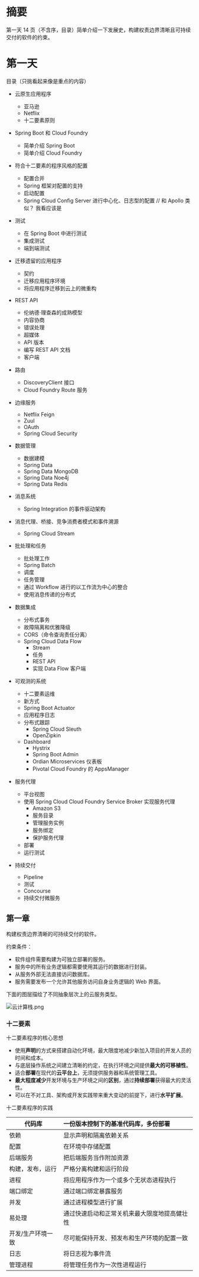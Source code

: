 # 摘要

第一天 14 页（不含序，目录）简单介绍一下发展史，构建权责边界清晰且可持续交付的软件的约束。

# 第一天

目录（只挑看起来像是重点的内容）

- 云原生应用程序

  - 亚马逊
  - Netflix
  - 十二要素原则
- Spring Boot 和 Cloud Foundry

  - 简单介绍 Spring Boot
  - 简单介绍 Cloud Foundry 
- 符合十二要素的程序风格的配置

  - 配置合并
  - Spring 框架对配置的支持
  - 启动配置
  - Spring Cloud Config Server 进行中心化、日志型的配置 // 和 Apollo 类似？ 我看应该是
- 测试

  - 在 Spring Boot 中进行测试
  - 集成测试
  - 端到端测试
- 迁移遗留的应用程序

  - 契约
  - 迁移应用程序环境
  - 将应用程序迁移到云上的微重构
- REST API

  - 伦纳德·理查森的成熟模型
  - 内容协商
  - 错误处理
  - 超媒体
  - API 版本
  - 编写 REST API 文档
  - 客户端
- 路由

  - DiscoveryClient 接口
  - Cloud Foundry Route 服务
- 边缘服务
  
  - Netflix Feign
  - Zuul
  - OAuth
  - Spring Cloud Security
- 数据管理

  - 数据建模
  - Spring Data
  - Spring Data MongoDB
  - Spring Data Noe4j
  - Spring Data Redis
- 消息系统

  - Spring Integration 的事件驱动架构
- 消息代理、桥接、竞争消费者模式和事件溯源
  - Spring Cloud Stream
- 批处理和任务
  - 批处理工作
  - Spring Batch
  - 调度
  - 任务管理
  - 通过 Workflow 进行的以工作流为中心的整合
  - 使用消息传递的分布式
- 数据集成
  - 分布式事务
  - 故障隔离和优雅降级
  - CORS（命令查询责任分离）
  - Spring Cloud Data Flow
    - Stream 
    - 任务
    - REST API
    - 实现 Data Flow 客户端
- 可观测的系统
  - 十二要素运维
  - 新方式
  - Spring Boot Actuator
  - 应用程序日志
  - 分布式跟踪
    - Spring Cloud Sleuth
    - OpenZipkin
  - Dashboard
    - Hystrix
    - Spring Boot Admin
    - Ordian Microservices 仪表板
    - Pivotal Cloud Foundry 的 AppsManager
- 服务代理
  - 平台视图
  - 使用 Spring Cloud Cloud Foundry Service Broker 实现服务代理
    - Amazon S3
    - 服务目录
    - 管理服务实例
    - 服务绑定
    - 保护服务代理
  - 部署
  - 运行测试
- 持续交付
  - Pipeline
  - 测试
  - Concourse
  - 持续交付微服务

## 第一章

构建权责边界清晰的可持续交付的软件。

约束条件：

- 软件组件需要构建为可独立部署的服务。
- 服务中的所有业务逻辑都需要使用其运行的数据进行封装。
- 从服务外部无法直接访问数据库。
- 服务需要发布一个允许其他服务访问自身业务逻辑的 Web 界面。

下面的图层描绘了不同抽象层次上的云服务类型。

![云计算栈.png](https://i.loli.net/2021/01/11/bqsZcogu4mdvNwB.png)

### 十二要素

十二要素程序的核心思想

+ 使用**声明**的方式来搭建自动化环境，最大限度地减少新加入项目的开发人员的时间和成本。
+ 与底层操作系统之间建立清晰的约定，在执行环境之间提供**最大的可移植性**。
+ 适合**部署**在现代的**云平台上**，无须提供服务器和系统管理工具。
+ **最大程度减少**开发环境与生产环境之间的**区别**，通过**持续部署**获得最大的灵活性。
+ 可以在不对工具、架构或开发实践带来重大变动的前提下，进行**水平扩展**。

十二要素程序的实践

| 代码库            | 一份版本控制下的基准代码库，多份部署         |
| ----------------- | :------------------------------------------- |
| 依赖              | 显示声明和隔离依赖关系                       |
| 配置              | 在环境中存储配置                             |
| 后端服务          | 把后端服务当作附加资源                       |
| 构建，发布，运行  | 严格分离构建和运行阶段                       |
| 进程              | 将应用程序作为一个或多个无状态进程执行       |
| 端口绑定          | 通过端口绑定暴露服务                         |
| 并发              | 通过进程模型进行扩展                         |
| 易处理            | 通过快速启动和正常关机来最大限度地提高健壮性 |
| 开发/生产环境一致 | 尽可能保持开发、预发布和生产环境的配置一致   |
| 日志              | 将日志视为事件流                             |
| 管理进程          | 将管理任务作为一次性进程运行                 |

